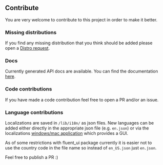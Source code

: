 ## Contribute

You are very welcome to contribute to this project in order to make it better.

### Missing distributions

If you find any missing distribution that you think should be added please open a [Distro request](https://github.com/bostrot/wsl2-distro-manager/issues/new?assignees=&labels=distro+request&template=distro-request.md&title=Add+a+new+distribution).

### Docs

Currently generated API docs are available. You can find the documentation [here](https://bostrot.github.io/wsl2-distro-manager/api/index.html).

### Code contributions

If you have made a code contribution feel free to open a PR and/or an issue.

### Language contributions

Localizations are saved in `/lib/i18n/` as json files. New languages can be added either directly in the appropriate json file (e.g. `en.json`) or via the localizations [windows/mac application](https://github.com/Flutterando/localization/releases) which provides a GUI.

As of some restrictions with fluent_ui package currently it is easier not to use the country code in the file name so instead of `en_US.json` just `en.json`.

Feel free to publish a PR :)
